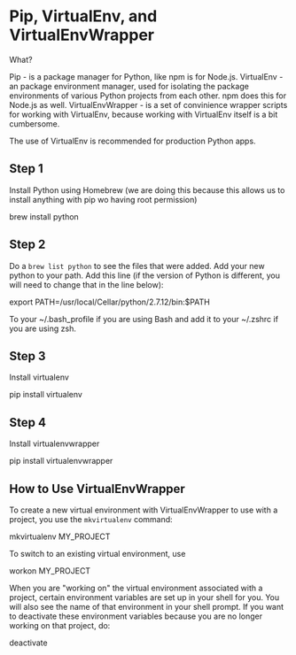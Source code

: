 # Pip, VirtualEnv, and VirtualEnvWrapper

What?

Pip - is a package manager for Python, like npm is for Node.js.
VirtualEnv - an package environment manager, used for isolating the package environments of various Python projects from each other. npm does this for Node.js as well.
VirtualEnvWrapper - is a set of convinience wrapper scripts for working with VirtualEnv, because working with VirtualEnv itself is a bit cumbersome.

The use of VirtualEnv is recommended for production Python apps.

## Step 1

Install Python using Homebrew (we are doing this because this allows us to install anything with pip wo having root permission)

brew install python

## Step 2

Do a `brew list python` to see the files that were added. Add your new python to your path. Add this line (if the version of Python is different, you will need to change that in the line below):

export PATH=/usr/local/Cellar/python/2.7.12/bin:$PATH

To your ~/.bash_profile if you are using Bash and add it to your ~/.zshrc if you are using zsh.

## Step 3

Install virtualenv

pip install virtualenv

## Step 4

Install virtualenvwrapper

pip install virtualenvwrapper

## How to Use VirtualEnvWrapper

To create a new virtual environment with VirtualEnvWrapper to use with a project, you use the `mkvirtualenv` command:

mkvirtualenv MY_PROJECT

To switch to an existing virtual environment, use

workon MY_PROJECT

When you are "working on" the virtual environment associated with a project, certain environment variables are set up in your shell for you. You will also see the name of that environment in your shell prompt. If you want to deactivate these environment variables because you are no longer working on that project, do:

deactivate
